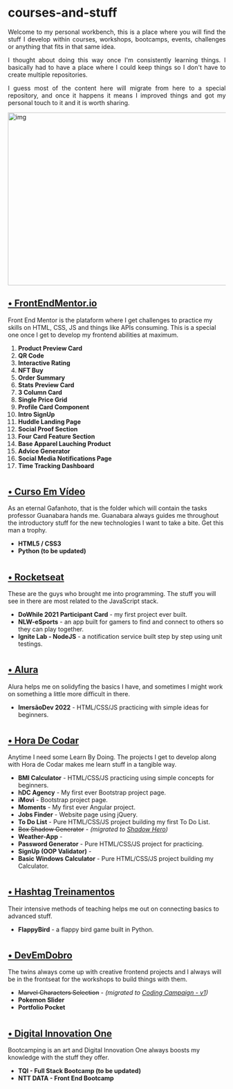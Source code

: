 # courses-and-stuff

<p align="justify">Welcome to my personal workbench, this is a place where you will find the stuff I develop within courses, workshops, bootcamps, events, challenges or anything that fits in that same idea.</p>

<p align="justify">I thought about doing this way once I'm consistently learning things. I basically had to have a place where I could keep things so I don't have to create multiple repositories.</p>

<p align="justify">I guess most of the content here will migrate from here to a special repository, and once it happens it means I improved things and got my personal touch to it and it is worth sharing.</p>

<img align="center" alt="img" src="https://i.pinimg.com/originals/75/3c/a1/753ca1a2a59e1341289c78b20c50d4bf.jpg" width="1000px" height="400px" />

<h2><a href="https://github.com/maztt/courses-and-stuff/tree/main/frontend-mentor">• FrontEndMentor.io</a></h2>
Front End Mentor is the plataform where I get challenges to practice my skills on HTML, CSS, JS and things like APIs consuming. This is a special one once I get to develop my frontend abilities at maximum.

<ol>
<li> <b>Product Preview Card</b> 
<li> <b>QR Code</b> 
<li> <b>Interactive Rating</b> 
<li> <b>NFT Buy</b> 
<li> <b>Order Summary</b> 
<li> <b>Stats Preview Card</b> 
<li> <b>3 Column Card</b> 
<li> <b>Single Price Grid</b> 
<li> <b>Profile Card Component</b> 
<li> <b>Intro SignUp</b>
<li> <b>Huddle Landing Page</b>
<li> <b>Social Proof Section</b> 
<li> <b>Four Card Feature Section</b>
<li> <b>Base Apparel Lauching Product</b>
<li> <b>Advice Generator</b>
<li> <b>Social Media Notifications Page</b> 
<li> <b>Time Tracking Dashboard</b>
</ol>

# <h2><a href="https://github.com/maztt/courses-and-stuff/tree/main/curso-em-video">• Curso Em Vídeo</a></h2>

As an eternal Gafanhoto, that is the folder which will contain the tasks professor Guanabara hands me. Guanabara always guides me throughout the introductory stuff for the new technologies I want to take a bite. Get this man a trophy.<br>

<ul>
<li> <b>HTML5 / CSS3</b>
<li> <b>Python (to be updated)</b>
</ul>

# <h2><a href="https://github.com/maztt/courses-and-stuff/tree/main/rocketseat">• Rocketseat</a></h2>

These are the guys who brought me into programming. The stuff you will see in there are most related to the JavaScript stack.

<ul>
<li> <b>DoWhile 2021 Participant Card</b> - my first project ever built.
<li> <b>NLW-eSports</b> - an app built for gamers to find and connect to others so they can play together.
<li> <b>Ignite Lab - NodeJS</b> - a notification service built step by step using unit testings.
</ul>

# <h2><a href="https://github.com/maztt/courses-and-stuff/tree/main/alura">• Alura</a></h2>

Alura helps me on solidyfing the basics I have, and sometimes I might work on something a little more difficult in there.

<ul>
<li> <b>ImersãoDev 2022</b> - HTML/CSS/JS practicing with simple ideas for beginners.
</ul>

# <h2><a href="https://github.com/maztt/courses-and-stuff/tree/main/hora-de-codar">• Hora De Codar</a></h2>

Anytime I need some Learn By Doing. The projects I get to develop along with Hora de Codar makes me learn stuff in a tangible way.

<ul>
<li> <b>BMI Calculator</b> - HTML/CSS/JS practicing using simple concepts for beginners.
<li> <b>hDC Agency</b> - My first ever Bootstrap project page.
<li> <b>iMovi</b> - Bootstrap project page.
<li> <b>Moments</b> - My first ever Angular project.
<li> <b>Jobs Finder</b> - Website page using jQuery.
<li> <b>To Do List</b> - Pure HTML/CSS/JS project building my first To Do List.
<li> <del>Box Shadow Generator</del> - <em>(migrated to <a href="https://github.com/maztt/shadow-hero">Shadow Hero</a>)</em>
<li> <b>Weather-App</b> - 
<li> <b>Password Generator</b> - Pure HTML/CSS/JS project for practicing.
<li> <b>SignUp (OOP Validator)</b> - 
<li> <b>Basic Windows Calculator</b> - Pure HTML/CSS/JS project building my Calculator.
</ul>

# <h2><a href="https://github.com/maztt/courses-and-stuff/tree/main/hashtag-treinamentos">• Hashtag Treinamentos</a></h2>

Their intensive methods of teaching helps me out on connecting basics to advanced stuff.

<ul>
<li> <b>FlappyBird</b> - a flappy bird game built in Python.
</ul>

# <h2><a href="https://github.com/maztt/courses-and-stuff/tree/main/dev-em-dobro">• DevEmDobro</a></h2>

The twins always come up with creative frontend projects and I always will be in the frontseat for the workshops to build things with them.

<ul>
<li> <del>Marvel Characters Selection</del> - <em>(migrated to <a href="https://github.com/maztt/coding-campaign">Coding Campaign - v1</a>)</em>
<li> <b>Pokemon Slider</b>
<li> <b>Portfolio Pocket</b>
</ul>

# <h2><a href="https://github.com/maztt/courses-and-stuff/tree/main/dio">• Digital Innovation One</a></h2>

Bootcamping is an art and Digital Innovation One always boosts my knowledge with the stuff they offer.

<ul>
<li> <b>TQI - Full Stack Bootcamp (to be updated)</b>
<li> <b>NTT DATA - Front End Bootcamp</b>
</ul>
